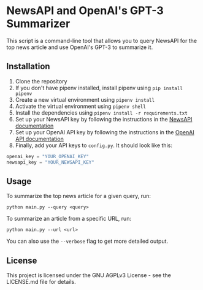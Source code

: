 # NewsAPI and OpenAI's GPT-3 Summarizer

This script is a command-line tool that allows you to query NewsAPI for the top news article and use OpenAI's GPT-3 to summarize it.

## Installation

1. Clone the repository
2. If you don't have pipenv installed, install pipenv using `pip install pipenv`
3. Create a new virtual environment using `pipenv install`
4. Activate the virtual environment using `pipenv shell`
5. Install the dependencies using `pipenv install -r requirements.txt`
6. Set up your NewsAPI key by following the instructions in the [NewsAPI documentation](https://newsapi.org/docs/get-started)
7. Set up your OpenAI API key by following the instructions in the [OpenAI API documentation](https://beta.openai.com/docs/api-reference/introduction)
8. Finally, add your API keys to `config.py`. It should look like this:
```py
openai_key = "YOUR_OPENAI_KEY"
newsapi_key = "YOUR_NEWSAPI_KEY"
```

## Usage

To summarize the top news article for a given query, run:

```
python main.py --query <query>
```

To summarize an article from a specific URL, run:
```
python main.py --url <url>
```

You can also use the `--verbose` flag to get more detailed output.

## License

This project is licensed under the GNU AGPLv3 License - see the LICENSE.md file for details.
